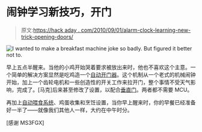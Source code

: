 # 闹钟学习新技巧，开门

> 原文:[https://hack aday . com/2010/09/01/alarm-clock-learning-new-trick-opening-doors/](https://hackaday.com/2010/09/01/alarm-clock-learns-new-trick-opening-doors/)

![](../Images/dc04f7d1e2138444de5d5995aa6dc557.png "I wanted to make a breakfast machine joke so badly. But figured it better not to.")

早上五点半醒来。当他的小鸡开始哭着要求被放出来时，他也不喜欢这个主意。一个简单的解决方案显然是吃鸡造一个[自动开门器](http://hackaday.com/2010/05/03/automated-chicken-coop-door/)。这个机制从一个老式的机械闹钟开始，加上一个齿轮电机和一些创造性的开关工作来拉开门，整个事情不受天气影响，完成了。[马克]后来甚至修改了设置，以配合[垂直门](http://blog.stead.id.au/2010/06/new-chicken-coop.html)。两者都不需要 MCU。

再加上[自动喂食系统](http://hackaday.com/2010/01/31/recycled-cat-feeder/)、鸡蛋收集和烹饪设置，当你早上醒来时，你的早餐已经准备好一半了——就像我们其他人一样，大约在中午时分。

[感谢 MS3FGX]